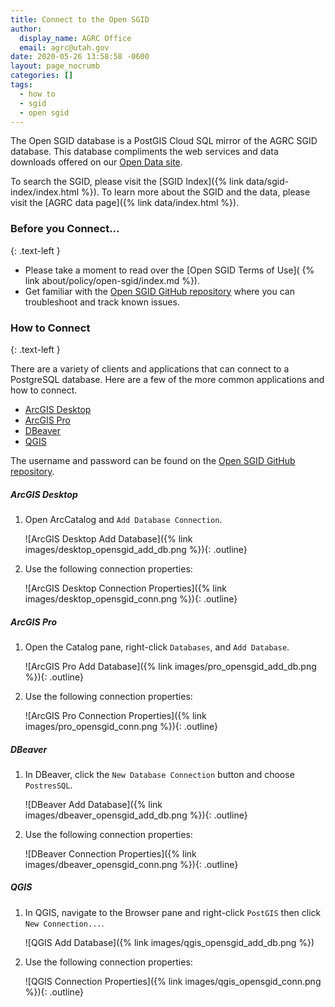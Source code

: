 ```yaml
---
title: Connect to the Open SGID
author:
  display_name: AGRC Office
  email: agrc@utah.gov
date: 2020-05-26 13:58:58 -0600
layout: page_nocrumb
categories: []
tags:
  - how to
  - sgid
  - open sgid
---
```


The Open SGID database is a PostGIS Cloud SQL mirror of the AGRC SGID database. This database compliments the web services and data downloads offered on our [Open Data site](https://opendata.gis.utah.gov/).

To search the SGID, please visit the [SGID Index]({% link data/sgid-index/index.html %}). To learn more about the SGID and the data, please visit the [AGRC data page]({% link data/index.html %}).

### Before you Connect...
{: .text-left }

- Please take a moment to read over the [Open SGID Terms of Use]( {% link about/policy/open-sgid/index.md %}).
- Get familiar with the [Open SGID GitHub repository](https://github.com/agrc/open-sgid) where you can troubleshoot and track known issues.

### How to Connect
{: .text-left }

There are a variety of clients and applications that can connect to a PostgreSQL database. Here are a few of the more common applications and how to connect.

- [ArcGIS Desktop](#arcgis-desktop)
- [ArcGIS Pro](#arcgis-pro)
- [DBeaver](#dbeaver)
- [QGIS](#qgis)

The username and password can be found on the [Open SGID GitHub repository](https://github.com/agrc/open-sgid#connection-information).

##### ArcGIS Desktop

1. Open ArcCatalog and `Add Database Connection`.

    ![ArcGIS Desktop Add Database]({% link images/desktop_opensgid_add_db.png %}){: .outline}

1. Use the following connection properties:

    ![ArcGIS Desktop Connection Properties]({% link images/desktop_opensgid_conn.png %}){: .outline}

##### ArcGIS Pro

1. Open the Catalog pane, right-click `Databases`, and `Add Database`.

    ![ArcGIS Pro Add Database]({% link images/pro_opensgid_add_db.png %}){: .outline}

1. Use the following connection properties:

    ![ArcGIS Pro Connection Properties]({% link images/pro_opensgid_conn.png %}){: .outline}

##### DBeaver

1. In DBeaver, click the `New Database Connection` button and choose `PostresSQL`.

    ![DBeaver Add Database]({% link images/dbeaver_opensgid_add_db.png %}){: .outline}

1. Use the following connection properties:

    ![DBeaver Connection Properties]({% link images/dbeaver_opensgid_conn.png %}){: .outline}


##### QGIS

1. In QGIS, navigate to the Browser pane and right-click `PostGIS` then click `New Connection...`.

    ![QGIS Add Database]({% link images/qgis_opensgid_add_db.png %})

1. Use the following connection properties:

    ![QGIS Connection Properties]({% link images/qgis_opensgid_conn.png %}){: .outline}
